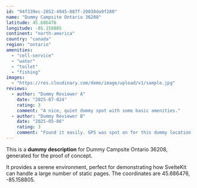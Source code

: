 ```yaml
---
id: "94f339ec-2852-4945-887f-20038da9f280"
name: "Dummy Campsite Ontario 36208"
latitude: 45.686476
longitude: -85.158805
continent: "north-america"
country: "canada"
region: "ontario"
amenities:
  - "cell-service"
  - "water"
  - "toilet"
  - "fishing"
images:
  - "https://res.cloudinary.com/demo/image/upload/v1/sample.jpg"
reviews:
  - author: "Dummy Reviewer A"
    date: "2025-07-024"
    rating: 3
    comment: "A nice, quiet dummy spot with some basic amenities."
  - author: "Dummy Reviewer B"
    date: "2025-05-06"
    rating: 3
    comment: "Found it easily. GPS was spot on for this dummy location."
---
```


This is a **dummy description** for Dummy Campsite Ontario 36208, generated for the proof of concept.

It provides a serene environment, perfect for demonstrating how SvelteKit can handle a large number of static pages. The coordinates are 45.686476, -85.158805.
